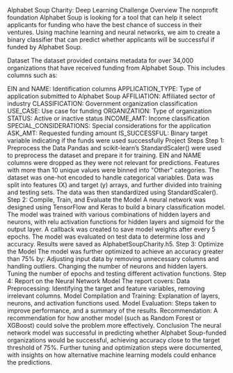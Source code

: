 Alphabet Soup Charity: Deep Learning Challenge
Overview
The nonprofit foundation Alphabet Soup is looking for a tool that can help it select applicants for funding who have the best chance of success in their ventures. Using machine learning and neural networks, we aim to create a binary classifier that can predict whether applicants will be successful if funded by Alphabet Soup.

Dataset
The dataset provided contains metadata for over 34,000 organizations that have received funding from Alphabet Soup. This includes columns such as:

EIN and NAME: Identification columns
APPLICATION_TYPE: Type of application submitted to Alphabet Soup
AFFILIATION: Affiliated sector of industry
CLASSIFICATION: Government organization classification
USE_CASE: Use case for funding
ORGANIZATION: Type of organization
STATUS: Active or inactive status
INCOME_AMT: Income classification
SPECIAL_CONSIDERATIONS: Special considerations for the application
ASK_AMT: Requested funding amount
IS_SUCCESSFUL: Binary target variable indicating if the funds were used successfully
Project Steps
Step 1: Preprocess the Data
Pandas and scikit-learn’s StandardScaler() were used to preprocess the dataset and prepare it for training.
EIN and NAME columns were dropped as they were not relevant for predictions.
Features with more than 10 unique values were binned into "Other" categories.
The dataset was one-hot encoded to handle categorical variables.
Data was split into features (X) and target (y) arrays, and further divided into training and testing sets.
The data was then standardized using StandardScaler().
Step 2: Compile, Train, and Evaluate the Model
A neural network was designed using TensorFlow and Keras to build a binary classification model.
The model was trained with various combinations of hidden layers and neurons, with relu activation functions for hidden layers and sigmoid for the output layer.
A callback was created to save model weights after every 5 epochs.
The model was evaluated on test data to determine loss and accuracy.
Results were saved as AlphabetSoupCharity.h5.
Step 3: Optimize the Model
The model was further optimized to achieve an accuracy greater than 75% by:
Adjusting input data by removing unnecessary columns and handling outliers.
Changing the number of neurons and hidden layers.
Tuning the number of epochs and testing different activation functions.
Step 4: Report on the Neural Network Model
The report covers:
Data Preprocessing: Identifying the target and feature variables, removing irrelevant columns.
Model Compilation and Training: Explanation of layers, neurons, and activation functions used.
Model Evaluation: Steps taken to improve performance, and a summary of the results.
Recommendation: A recommendation for how another model (such as Random Forest or XGBoost) could solve the problem more effectively.
Conclusion
The neural network model was successful in predicting whether Alphabet Soup-funded organizations would be successful, achieving accuracy close to the target threshold of 75%. Further tuning and optimization steps were documented, with insights on how alternative machine learning models could enhance the predictions.
